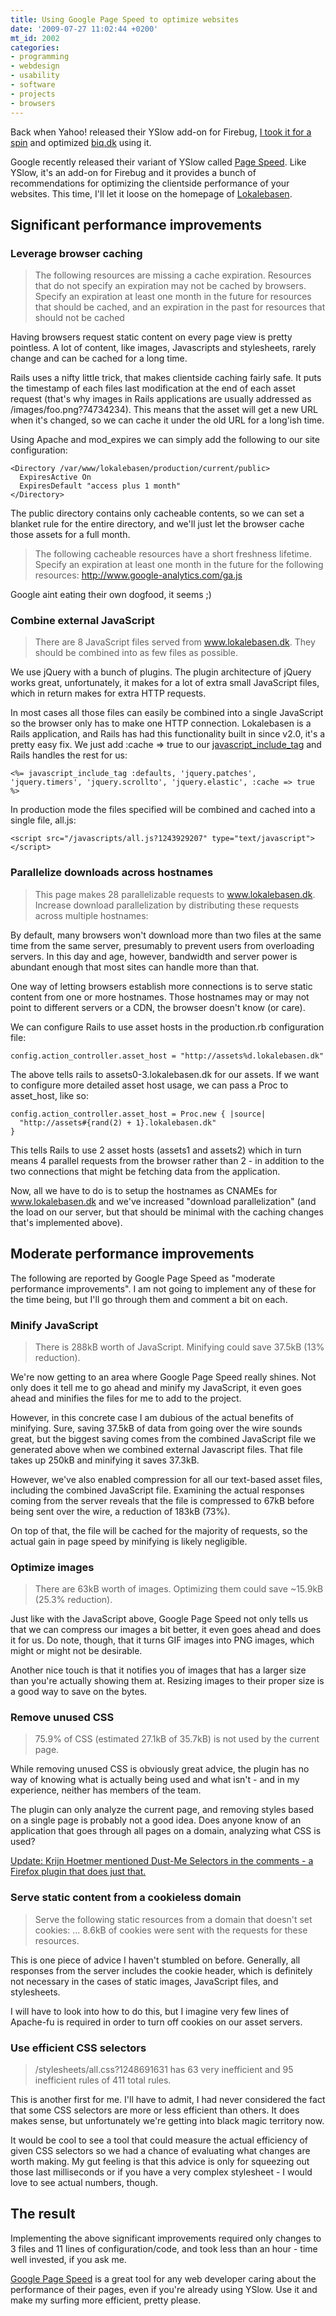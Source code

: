 ```yaml
---
title: Using Google Page Speed to optimize websites
date: '2009-07-27 11:02:44 +0200'
mt_id: 2002
categories:
- programming
- webdesign
- usability
- software
- projects
- browsers
---
```

Back when Yahoo! released their YSlow add-on for Firebug, [I took it for a spin](http://mentalized.net/journal/2007/07/26/using_yslow_to_optimize_websites/) and optimized [biq.dk](http://biq.dk) using it. 

Google recently released their variant of YSlow called [Page Speed](http://code.google.com/speed/page-speed/). Like YSlow, it's an add-on for Firebug and it provides a bunch of recommendations for optimizing the clientside performance of your websites. This time, I'll let it loose on the homepage of [Lokalebasen](http://www.lokalebasen.dk).

<!--more-->

## Significant performance improvements

### Leverage browser caching

> The following resources are missing a cache expiration. Resources that do not specify an expiration may not be cached by browsers. Specify an expiration at least one month in the future for resources that should be cached, and an expiration in the past for resources that should not be cached

Having browsers request static content on every page view is pretty pointless. A lot of content, like images, Javascripts and stylesheets, rarely change and can be cached for a long time.

Rails uses a nifty little trick, that makes clientside caching fairly safe. It puts the timestamp of each files last modification at the end of each asset request (that's why images in Rails applications are usually addressed as /images/foo.png?74734234). This means that the asset will get a new URL when it's changed, so we can cache it under the old URL for a long'ish time.

Using Apache and mod_expires we can simply add the following to our site configuration:

    <Directory /var/www/lokalebasen/production/current/public>
      ExpiresActive On
      ExpiresDefault "access plus 1 month"
    </Directory>

The public directory contains only cacheable contents, so we can set a blanket rule for the entire directory, and we'll just let the browser cache those assets for a full month.

> The following cacheable resources have a short freshness lifetime. Specify an expiration at least one month in the future for the following resources: http://www.google-analytics.com/ga.js

Google aint eating their own dogfood, it seems ;)


### Combine external JavaScript

> There are 8 JavaScript files served from www.lokalebasen.dk. They should be combined into as few files as possible.

We use jQuery with a bunch of plugins. The plugin architecture of jQuery works great, unfortunately, it makes for a lot of extra small JavaScript files, which in return makes for extra HTTP requests.

In most cases all those files can easily be combined into a single JavaScript so the browser only has to make one HTTP connection. Lokalebasen is a Rails application, and Rails has had this functionality built in since v2.0, it's a pretty easy fix. We just add :cache => true to our [javascript_include_tag](http://apidock.com/rails/ActionView/Helpers/AssetTagHelper/javascript_include_tag) and Rails handles the rest for us:

    <%= javascript_include_tag :defaults, 'jquery.patches', 'jquery.timers', 'jquery.scrollto', 'jquery.elastic', :cache => true %>

In production mode the files specified will be combined and cached into a single file, all.js:

    <script src="/javascripts/all.js?1243929207" type="text/javascript"></script>


### Parallelize downloads across hostnames

> This page makes 28 parallelizable requests to www.lokalebasen.dk. Increase download parallelization by distributing these requests across multiple hostnames:

By default, many browsers won't download more than two files at the same time from the same server, presumably to prevent users from overloading servers. In this day and age, however, bandwidth and server power is abundant enough that most sites can handle more than that.

One way of letting browsers establish more connections is to serve static content from one or more hostnames. Those hostnames may or may not point to different servers or a CDN, the browser doesn't know (or care).

We can configure Rails to use asset hosts in the production.rb configuration file:

    config.action_controller.asset_host = "http://assets%d.lokalebasen.dk"

The above tells rails to assets0-3.lokalebasen.dk for our assets. If we want to configure more detailed asset host usage, we can pass a Proc to asset_host, like so:

    config.action_controller.asset_host = Proc.new { |source|
      "http://assets#{rand(2) + 1}.lokalebasen.dk"
    }

This tells Rails to use 2 asset hosts (assets1 and assets2) which in turn means 4 parallel requests from the browser rather than 2 - in addition to the two connections that might be fetching data from the application.

Now, all we have to do is to setup the hostnames as CNAMEs for www.lokalebasen.dk and we've increased "download parallelization" (and the load on our server, but that should be minimal with the caching changes that's implemented above).


## Moderate performance improvements

The following are reported by Google Page Speed as "moderate performance improvements". I am not going to implement any of these for the time being, but I'll go through them and comment a bit on each.


### Minify JavaScript

> There is 288kB worth of JavaScript. Minifying could save 37.5kB (13% reduction).

We're now getting to an area where Google Page Speed really shines. Not only does it tell me to go ahead and minify my JavaScript, it even goes ahead and minifies the files for me to add to the project.

However, in this concrete case I am dubious of the actual benefits of minifying. Sure, saving 37.5kB of data from going over the wire sounds great, but the biggest saving comes from the combined JavaScript file we generated above when we combined external Javascript files. That file takes up 250kB and minifying it saves 37.3kB.

However, we've also enabled compression for all our text-based asset files, including the combined JavaScript file. Examining the actual responses coming from the server reveals that the file is compressed to 67kB before being sent over the wire, a reduction of 183kB (73%).

On top of that, the file will be cached for the majority of requests, so the actual gain in page speed by minifying is likely negligible.


### Optimize images

> There are 63kB worth of images. Optimizing them could save ~15.9kB (25.3% reduction).

Just like with the JavaScript above, Google Page Speed not only tells us that we can compress our images a bit better, it even goes ahead and does it for us. Do note, though, that it turns GIF images into PNG images, which might or might not be desirable.

Another nice touch is that it notifies you of images that has a larger size than you're actually showing them at. Resizing images to their proper size is a good way to save on the bytes.


### Remove unused CSS

> 75.9% of CSS (estimated 27.1kB of 35.7kB) is not used by the current page.

While removing unused CSS is obviously great advice, the plugin has no way of knowing what is actually being used and what isn't - and in my experience, neither has members of the team.

The plugin can only analyze the current page, and removing styles based on a single page is probably not a good idea. Does anyone know of an application that goes through all pages on a domain, analyzing what CSS is used?

<ins>Update: [Krijn Hoetmer](http://krijnhoetmer.nl/) mentioned [Dust-Me Selectors](https://addons.mozilla.org/en-US/firefox/addon/5392) in the comments - a Firefox plugin that does just that.</ins>


### Serve static content from a cookieless domain

> Serve the following static resources from a domain that doesn't set cookies:
> ...
> 8.6kB of cookies were sent with the requests for these resources.

This is one piece of advice I haven't stumbled on before. Generally, all responses from the server includes the cookie header, which is definitely not necessary in the cases of static images, JavaScript files, and stylesheets. 

I will have to look into how to do this, but I imagine very few lines of Apache-fu is required in order to turn off cookies on our asset servers.


### Use efficient CSS selectors

> /stylesheets/all.css?1248691631 has 63 very inefficient and 95 inefficient rules of 411 total rules.

This is another first for me. I'll have to admit, I had never considered the fact that some CSS selectors are more or less efficient than others. It does makes sense, but unfortunately we're getting into black magic territory now. 


It would be cool to see a tool that could measure the actual efficiency of given CSS selectors so we had a chance of evaluating what changes are worth making. My gut feeling is that this advice is only for squeezing out those last milliseconds or if you have a very complex stylesheet - I would love to see actual numbers, though.


## The result

Implementing the above significant improvements required only changes to 3 files and 11 lines of configuration/code, and took less than an hour - time well invested, if you ask me.

[Google Page Speed](http://code.google.com/speed/page-speed/) is a great tool for any web developer caring about the performance of their pages, even if you're already using YSlow. Use it and make my surfing more efficient, pretty please.
